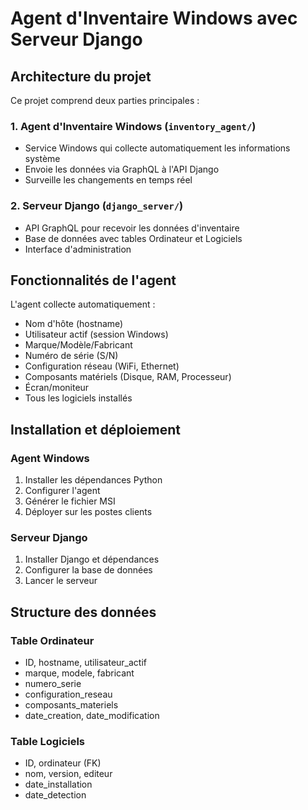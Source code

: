 # Agent d'Inventaire Windows avec Serveur Django

## Architecture du projet

Ce projet comprend deux parties principales :

### 1. Agent d'Inventaire Windows (`inventory_agent/`)
- Service Windows qui collecte automatiquement les informations système
- Envoie les données via GraphQL à l'API Django
- Surveille les changements en temps réel

### 2. Serveur Django (`django_server/`)
- API GraphQL pour recevoir les données d'inventaire
- Base de données avec tables Ordinateur et Logiciels
- Interface d'administration

## Fonctionnalités de l'agent

L'agent collecte automatiquement :
- Nom d'hôte (hostname)
- Utilisateur actif (session Windows)
- Marque/Modèle/Fabricant
- Numéro de série (S/N)
- Configuration réseau (WiFi, Ethernet)
- Composants matériels (Disque, RAM, Processeur)
- Écran/moniteur
- Tous les logiciels installés

## Installation et déploiement

### Agent Windows
1. Installer les dépendances Python
2. Configurer l'agent
3. Générer le fichier MSI
4. Déployer sur les postes clients

### Serveur Django
1. Installer Django et dépendances
2. Configurer la base de données
3. Lancer le serveur

## Structure des données

### Table Ordinateur
- ID, hostname, utilisateur_actif
- marque, modele, fabricant
- numero_serie
- configuration_reseau
- composants_materiels
- date_creation, date_modification

### Table Logiciels
- ID, ordinateur (FK)
- nom, version, editeur
- date_installation
- date_detection

